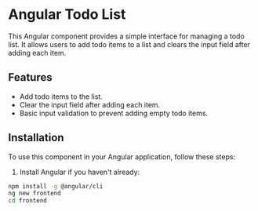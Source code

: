 # Angular Todo List

This Angular component provides a simple interface for managing a todo list. It allows users to add todo items to a list and clears the input field after adding each item.

## Features

- Add todo items to the list.
- Clear the input field after adding each item.
- Basic input validation to prevent adding empty todo items.

## Installation

To use this component in your Angular application, follow these steps:

1. Install Angular if you haven't already:

```bash
npm install -g @angular/cli
ng new frontend
cd frontend
